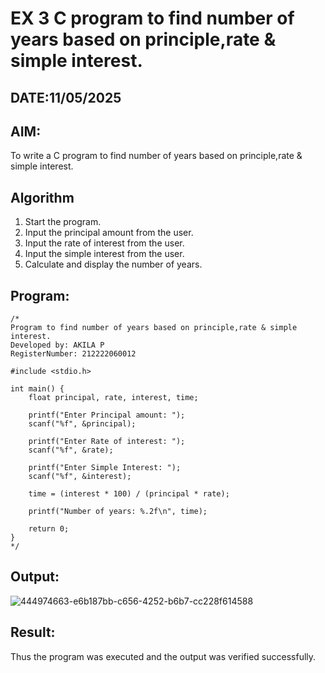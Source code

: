 # EX 3 C program to find number of years based on principle,rate & simple interest.
## DATE:11/05/2025
## AIM:
To write a C program to find number of years based on principle,rate & simple interest.

## Algorithm
1. Start the program.
2. Input the principal amount from the user.
3. Input the rate of interest from the user.
4. Input the simple interest from the user.
5. Calculate and display the number of years.

## Program:
```
/*
Program to find number of years based on principle,rate & simple interest.
Developed by: AKILA P
RegisterNumber: 212222060012

#include <stdio.h>

int main() {
    float principal, rate, interest, time;

    printf("Enter Principal amount: ");
    scanf("%f", &principal);

    printf("Enter Rate of interest: ");
    scanf("%f", &rate);

    printf("Enter Simple Interest: ");
    scanf("%f", &interest);

    time = (interest * 100) / (principal * rate);

    printf("Number of years: %.2f\n", time);

    return 0;
}  
*/
```

## Output:

![444974663-e6b187bb-c656-4252-b6b7-cc228f614588](https://github.com/user-attachments/assets/a5bec98e-0719-473e-a03d-fea1202aad4a)


## Result:
Thus the program was executed and the output was verified successfully.

